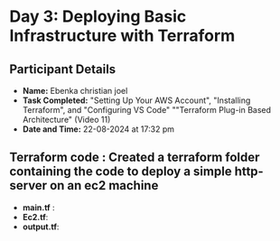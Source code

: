 # Day 3: Deploying Basic Infrastructure with Terraform

## Participant Details

- **Name:** Ebenka christian joel
- **Task Completed:** "Setting Up Your AWS Account", "Installing Terraform", and "Configuring VS Code"
                        ""Terraform Plug-in Based Architecture" (Video 11)
- **Date and Time:** 22-08-2024 at 17:32 pm


## Terraform code : Created a terraform folder containing the code to deploy a simple http-server on an ec2 machine
- **main.tf** : 
- **Ec2.tf**:
- **output.tf**:


